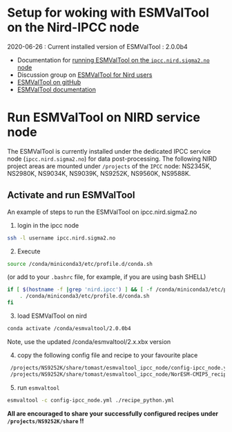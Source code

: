 # Setup for woking with ESMValTool on the Nird-IPCC node

2020-06-26 : Current installed version of ESMValTool : 2.0.0b4

- Documentation for [running ESMValTool on the ``ipcc.nird.sigma2.no`` node](https://noresm-docs.readthedocs.io/en/noresm2/diagnostics/esmvaltool.html#run-esmvaltool-on-nird-service-node)
- Discussion group on [ESMValTool for Nird users](https://github.com/orgs/NorESMhub/teams/esmvaltool-on-nird)
- [ESMValTool on gitHub](https://github.com/ESMValGroup/ESMValTool)
- [ESMValTool documentation](https://docs.esmvaltool.org/en/latest/?badge=latest)

Run ESMValTool on NIRD service node
===================================

The ESMValTool is currently installed under the dedicated IPCC service node (``ipcc.nird.sigma2.no``) for data post-processing. The following NIRD project areas are mounted under ``/projects`` of the ``IPCC`` node: NS2345K, NS2980K, NS9034K, NS9039K, NS9252K, NS9560K, NS9588K.

Activate and run ESMValTool
---------------------------

An example of steps to run the ESMValTool on ipcc.nird.sigma2.no

1. login in the ipcc node
```bash
ssh -l username ipcc.nird.sigma2.no
```
2. Execute
```bash
source /conda/miniconda3/etc/profile.d/conda.sh
```
(or add to your `.bashrc` file, for example, if you are using bash SHELL)
```bash
if [ $(hostname -f |grep 'nird.ipcc') ] && [ -f /conda/miniconda3/etc/profile.d/conda.sh ]; then
    . /conda/miniconda3/etc/profile.d/conda.sh
fi
```
3. load ESMValTool on nird
```bash
conda activate /conda/esmvaltool/2.0.0b4
```
Note, use the updated /conda/esmvaltool/2.x.xbx version

4. copy the following config file and recipe to your favourite place
```bash
 /projects/NS9252K/share/tomast/esmvaltool_ipcc_node/config-ipcc_node.yml
 /projects/NS9252K/share/tomast/esmvaltool_ipcc_node/NorESM-CMIP5_recipes/standard_recipes/examples/recipe_python.yml
```
5. run `esmvaltool`
```bash
esmvaltool -c config-ipcc_node.yml ./recipe_python.yml
```

**All are encouraged to share your successfully configured recipes under `/projects/NS9252K/share` !!**
